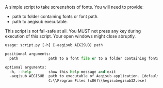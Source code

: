 A simple script to take screenshots of fonts.
You will need to provide:
 - path to folder containing fonts or font path.
 - path to aegisub executable.

This script is not fail-safe at all. You MUST not press any key during
execution of this script. Your open windows might close abruptly.

```python script.py -h
usage: script.py [-h] [-aegisub AEGISUB] path

positional arguments:
  path              path to a font file or to a folder containing fonts.

optional arguments:
  -h, --help        show this help message and exit
  -aegisub AEGISUB  path to executable of Aegisub application. [default:
                    C:\\Program Files (x86)\\Aegisubegisub32.exe]
```
